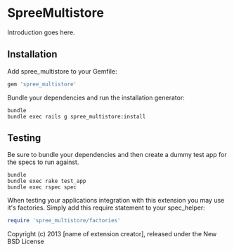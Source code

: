 SpreeMultistore
===============

Introduction goes here.

Installation
------------

Add spree_multistore to your Gemfile:

```ruby
gem 'spree_multistore'
```

Bundle your dependencies and run the installation generator:

```shell
bundle
bundle exec rails g spree_multistore:install
```

Testing
-------

Be sure to bundle your dependencies and then create a dummy test app for the specs to run against.

```shell
bundle
bundle exec rake test_app
bundle exec rspec spec
```

When testing your applications integration with this extension you may use it's factories.
Simply add this require statement to your spec_helper:

```ruby
require 'spree_multistore/factories'
```

Copyright (c) 2013 [name of extension creator], released under the New BSD License
